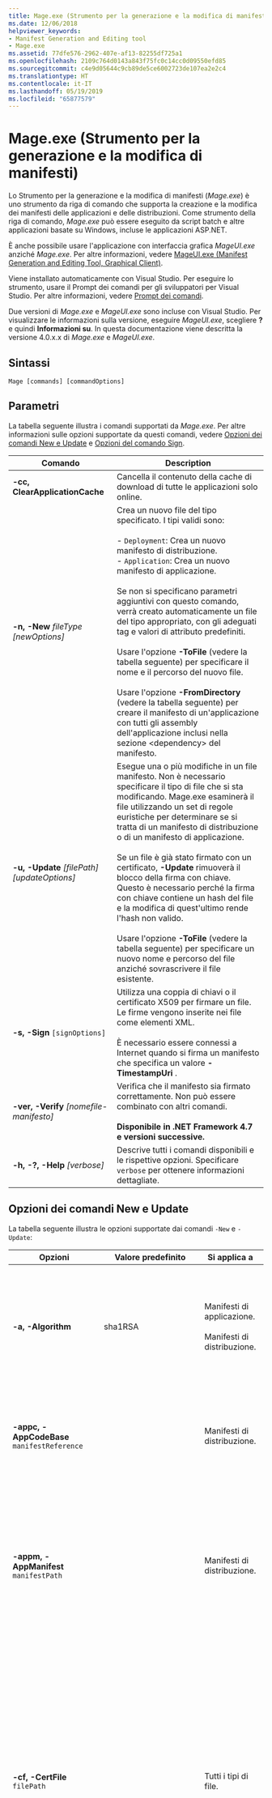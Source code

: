 ```yaml
---
title: Mage.exe (Strumento per la generazione e la modifica di manifesti)
ms.date: 12/06/2018
helpviewer_keywords:
- Manifest Generation and Editing tool
- Mage.exe
ms.assetid: 77dfe576-2962-407e-af13-82255df725a1
ms.openlocfilehash: 2109c764d0143a843f75fc0c14cc0d09550efd85
ms.sourcegitcommit: c4e9d05644c9cb89de5ce6002723de107ea2e2c4
ms.translationtype: HT
ms.contentlocale: it-IT
ms.lasthandoff: 05/19/2019
ms.locfileid: "65877579"
---
```

# <a name="mageexe-manifest-generation-and-editing-tool"></a>Mage.exe (Strumento per la generazione e la modifica di manifesti)

Lo Strumento per la generazione e la modifica di manifesti (*Mage.exe*) è uno strumento da riga di comando che supporta la creazione e la modifica dei manifesti delle applicazioni e delle distribuzioni. Come strumento della riga di comando, *Mage.exe* può essere eseguito da script batch e altre applicazioni basate su Windows, incluse le applicazioni ASP.NET.

È anche possibile usare l'applicazione con interfaccia grafica *MageUI.exe* anziché *Mage.exe*. Per altre informazioni, vedere [MageUI.exe (Manifest Generation and Editing Tool, Graphical Client)](../../../docs/framework/tools/mageui-exe-manifest-generation-and-editing-tool-graphical-client.md).

Viene installato automaticamente con Visual Studio. Per eseguire lo strumento, usare il Prompt dei comandi per gli sviluppatori per Visual Studio. Per altre informazioni, vedere [Prompt dei comandi](../../../docs/framework/tools/developer-command-prompt-for-vs.md).

Due versioni di *Mage.exe* e *MageUI.exe* sono incluse con Visual Studio. Per visualizzare le informazioni sulla versione, eseguire *MageUI.exe*, scegliere **?** e quindi **Informazioni su**. In questa documentazione viene descritta la versione 4.0.x.x di *Mage.exe* e *MageUI.exe*.

## <a name="syntax"></a>Sintassi

```console
Mage [commands] [commandOptions]
```

## <a name="parameters"></a>Parametri

La tabella seguente illustra i comandi supportati da *Mage.exe*. Per altre informazioni sulle opzioni supportate da questi comandi, vedere [Opzioni dei comandi New e Update](#new-and-update-command-options) e [Opzioni del comando Sign](#sign-command-options).

|Comando|Description|
|-------------|-----------------|
|**-cc, ClearApplicationCache**|Cancella il contenuto della cache di download di tutte le applicazioni solo online.|
|**-n, -New** *fileType [newOptions]*|Crea un nuovo file del tipo specificato. I tipi validi sono:<br /><br /> -   `Deployment`: Crea un nuovo manifesto di distribuzione.<br />-   `Application`: Crea un nuovo manifesto di applicazione.<br /><br /> Se non si specificano parametri aggiuntivi con questo comando, verrà creato automaticamente un file del tipo appropriato, con gli adeguati tag e valori di attributo predefiniti.<br /><br /> Usare l'opzione **-ToFile** (vedere la tabella seguente) per specificare il nome e il percorso del nuovo file.<br /><br /> Usare l'opzione **-FromDirectory** (vedere la tabella seguente) per creare il manifesto di un'applicazione con tutti gli assembly dell'applicazione inclusi nella sezione \<dependency> del manifesto.|
|**-u, -Update** *[filePath] [updateOptions]*|Esegue una o più modifiche in un file manifesto. Non è necessario specificare il tipo di file che si sta modificando. Mage.exe esaminerà il file utilizzando un set di regole euristiche per determinare se si tratta di un manifesto di distribuzione o di un manifesto di applicazione.<br /><br /> Se un file è già stato firmato con un certificato, **-Update** rimuoverà il blocco della firma con chiave. Questo è necessario perché la firma con chiave contiene un hash del file e la modifica di quest'ultimo rende l'hash non valido.<br /><br /> Usare l'opzione **-ToFile** (vedere la tabella seguente) per specificare un nuovo nome e percorso del file anziché sovrascrivere il file esistente.|
|**-s, -Sign** `[signOptions]`|Utilizza una coppia di chiavi o il certificato X509 per firmare un file. Le firme vengono inserite nei file come elementi XML.<br /><br /> È necessario essere connessi a Internet quando si firma un manifesto che specifica un valore **-TimestampUri** .|
|**-ver, -Verify** *[nomefile-manifesto]*|Verifica che il manifesto sia firmato correttamente. Non può essere combinato con altri comandi. <br/><br/>**Disponibile in .NET Framework 4.7 e versioni successive.**|
|**-h, -?, -Help** *[verbose]*|Descrive tutti i comandi disponibili e le rispettive opzioni. Specificare `verbose` per ottenere informazioni dettagliate.|

## <a name="new-and-update-command-options"></a>Opzioni dei comandi New e Update

La tabella seguente illustra le opzioni supportate dai comandi `-New` e `-Update`:

|Opzioni|Valore predefinito|Si applica a|Description|
|-------------|-------------------|----------------|-----------------|
|**-a, -Algorithm**|sha1RSA|Manifesti di applicazione.<br /><br /> Manifesti di distribuzione.|Specifica l'algoritmo con cui generare i digest di dipendenza. Il valore deve essere "sha256RSA" o "sha1RSA".<br /><br /> Utilizzare con l'opzione "-Update". Questa opzione viene ignorata quando si utilizza l'opzione "-Sign".|
|**-appc, -AppCodeBase** `manifestReference`||Manifesti di distribuzione.|Inserisce un riferimento a un URL o a percorso di file nel file manifesto dell'applicazione. Questo valore deve corrispondere al percorso completo del manifesto dell'applicazione.|
|**-appm, -AppManifest** `manifestPath`||Manifesti di distribuzione.|Inserisce un riferimento a un manifesto dell'applicazione di distribuzione nel relativo manifesto di distribuzione.<br /><br /> Se il file indicato in `manifestPath` non esiste, *Mage.exe* genera un errore. *Mage.exe* genera un errore se il file a cui fa riferimento `manifestPath` non è un manifesto dell'applicazione.|
|**-cf, -CertFile** `filePath`||Tutti i tipi di file.|Specifica il percorso di un certificato digitale X509 per la firma di un manifesto o di un file di licenza. Questa opzione può essere usata insieme all'opzione **-Password** se il certificato richiede una password per i file PFX (Personal Information Exchange). A partire da .NET Framework 4.7, se il file non contiene una chiave privata, è necessario usare una combinazione delle opzioni **-CryptoProvider** e **-KeyContainer**.<br/><br/>A partire da .NET Framework 4.6.2, *Mage.exe* firma i manifesti con certificati CNG e CAPI.|
|**-ch, -CertHash** `hashSignature`||Tutti i tipi di file.|Hash di un certificato digitale contenuto nell'archivio dei certificati personali del computer client. Corrisponde alla stringa di identificazione digitale di un certificato digitale visualizzata nella console dei certificati di Windows.<br /><br /> Il parametro`hashSignature` può essere costituito da caratteri maiuscoli o minuscoli e può essere specificato sia come stringa singola sia con gli ottetti dell'identificazione digitale separati da spazi e l'intera identificazione digitale racchiusa tra virgolette.|
|**-csp, -CryptoProvider** `provider-name`||Tutti i tipi di file.|Specifica il nome di un provider del servizio di crittografia (CSP) che include il contenitore di chiavi private. È necessaria l'opzione **-KeyContainer**.<br/><br/>Questa opzione è disponibile a partire da .NET Framework 4.7.|
|**-fd, -FromDirectory** `directoryPath`||Manifesti di applicazione.|Inserisce nel manifesto dell'applicazione le descrizioni di tutti gli assembly e i file trovati in `directoryPath`, incluse tutte le sottodirectory, dove `directoryPath` corrisponde alla directory contenente l'applicazione che si desidera distribuire. Per ogni file incluso nella directory, *Mage.exe* determina se si tratta di un assembly o di un file statico. Nel primo caso, verranno aggiunti un tag `<dependency>` e un attributo `installFrom` all'applicazione con il nome, la codebase e la versione dell'assembly. Nel secondo caso, verrà aggiunto un tag `<file>` . In base a un semplice set di regole euristiche, *Mage.exe* rileva anche l'eseguibile principale dell'applicazione e lo contrassegna come punto di ingresso dell'applicazione ClickOnce nel manifesto.<br /><br /> *Mage.exe* non contrassegna mai i file come file di dati. L'operazione deve essere eseguita manualmente. Per altre informazioni, vedere [Procedura: Includere un file di dati in un'applicazione ClickOnce](/visualstudio/deployment/how-to-include-a-data-file-in-a-clickonce-application).<br /><br /> *Mage.exe* genera anche un hash per ogni file in base alla relativa dimensione. Gli hash vengono utilizzati da ClickOnce per verificare che i file di distribuzione non siano stati manomessi dopo la creazione del manifesto. Se uno dei file della distribuzione viene modificato, è possibile eseguire *Mage.exe* con il comando **-Update** e l'opzione **-FromDirectory** per aggiornare gli hash e le versioni degli assembly di tutti i file a cui viene fatto riferimento.<br /><br /> L'opzione **-FromDirectory** includerà tutti i file in tutte le sottodirectory trovate all'interno di `directoryPath`.<br /><br /> Se si usa **-FromDirectory** con il comando **-Update**, *Mage.exe* rimuove dal manifesto dell'applicazione i file che non sono più presenti nella directory.|
|**-if, -IconFile**  `filePath`||Manifesti di applicazione.|Specifica il percorso completo di un file icona (.ICO). Questa icona viene visualizzata accanto al nome dell'applicazione nel menu Start e nella voce in Installazione applicazioni. Se non viene fornita nessun'icona, viene utilizzata l'icona predefinita.|
|**-ip, -IncludeProviderURL**  `url`|true|Manifesti di distribuzione.|Indica se il manifesto di distribuzione include il valore del percorso di aggiornamento impostato da **-ProviderURL**.|
|**-i, -Install** `willInstall`|true|Manifesti di distribuzione.|Indica se installare o meno l'applicazione ClickOnce nel computer locale o se eseguirla dal Web. Se l'applicazione viene installata, nel menu **Start** di Windows verrà creato un collegamento corrispondente. I valori validi sono "true" (o "t") e "false" (o "f").<br /><br /> Se si specifica l'opzione **-MinVersion** e l'utente ha una versione precedente rispetto a **-MinVersion** , l'applicazione verrà sempre installata, indipendentemente dal valore passato a **-Install**.<br /><br /> Non è possibile usare questa opzione con l'opzione **-BrowserHosted** . Il tentativo di specificare entrambe le opzioni per lo stesso manifesto genera un errore.|
|**-kc, -KeyContainer** `name`||Tutti i tipi di file.|Specifica il contenitore di chiavi che include il nome della chiave privata. È necessaria l'opzione **CyproProvider**.<br/><br/>Questa opzione è disponibile a partire da .NET Framework 4.7.|
|**-mv, -MinVersion**  `[version]`|Versione indicata nel manifesto di distribuzione ClickOnce, come specificata dal flag **-Version** .|Manifesti di distribuzione.|Versione minima dell'applicazione che può essere eseguita da un utente. Il flag contrassegna la versione denominata dell'applicazione come aggiornamento obbligatorio. Se si rilascia una versione del prodotto contenente un aggiornamento relativo a una modifica importante o a una correzione di un difetto critico nella sicurezza, è possibile utilizzare tale flag per specificare che l'aggiornamento è obbligatorio e che l'utente non può continuare a eseguire versioni precedenti.<br /><br /> Il parametro`version` ha la stessa semantica dell'argomento del flag **-Version** .|
|**-n, -Name** `nameString`|Distribuzione|Tutti i tipi di file.|Nome utilizzato per identificare l'applicazione. Questo nome verrà usato da ClickOnce per identificare l'applicazione nel menu **Start** (se l'applicazione è configurata per l'installazione) e nelle finestre di dialogo relative all'elevazione delle autorizzazioni. **Nota:**  se si sta aggiornando un manifesto esistente e non si specifica un nome di editore con questa opzione, *Mage.exe* aggiorna il manifesto con il nome dell'organizzazione definito nel computer. Per utilizzare un nome diverso, assicurarsi di utilizzare questa opzione e specificare il nome dell'editore desiderato.|
|**-pwd, -Password** `passwd`||Tutti i tipi di file.|Password utilizzata per firmare un manifesto con un certificato digitale. Questa opzione deve essere usata insieme a **-CertFile** .|
|**-p, Processor** `processorValue`|Msil|Manifesti di applicazione.<br /><br /> Manifesti di distribuzione.|Architettura del microprocessore sulla quale verrà eseguita la distribuzione. Questo valore è obbligatorio se si preparano installazioni con assembly precompilati per un microprocessore specifico. I valori validi includono `msil`, `x86`, `ia64`e `amd64`. `msil` sta per Microsoft Intermediate Language. Questo indica che tutti gli assembly sono indipendenti dalla piattaforma e verranno sottoposti a una compilazione JIT (just-in-time) in Common Language Runtime (CLR) alla prima esecuzione dell'applicazione.|
|**-pu,** **-ProviderURL** `url`||Manifesti di distribuzione.|Specifica l'URL che verrà esaminato da ClickOnce per verificare la disponibilità di aggiornamenti dell'applicazione.|
|**-pub, -Publisher** `publisherName`||Manifesti di applicazione.<br /><br /> Manifesti di distribuzione.|Aggiunge il nome dell'editore all'elemento di descrizione del manifesto di distribuzione o del manifesto dell'applicazione. Se usata sul manifesto di un'applicazione, l'opzione **-UseManifestForTrust** deve essere specificata anche con il valore "true" (o "t"). In caso contrario, il parametro genererà un errore.|
|**-s, -SupportURL**  `url`||Manifesti di applicazione.<br /><br /> Manifesti di distribuzione.|Specifica il collegamento visualizzato per l'applicazione ClickOnce in Installazione applicazioni.|
|**-ti, -TimestampUri** `uri`||Manifesti di applicazione.<br /><br /> Manifesti di distribuzione.|URL di un servizio di aggiunta di timestamp digitale. L'aggiunta di timestamp nei manifesti evita la necessità di firmarli nuovamente in caso di scadenza del certificato digitale prima della distribuzione della versione successiva dell'applicazione. Per altre informazioni, vedere [Windows root certificate program members](https://go.microsoft.com/fwlink/?LinkId=159000)(Membri del programma Windows Root Certificate).|
|**-t, -ToFile** `filePath`|-   Nuovo:<br />-   Distribuzione: deploy.application<br />-   Applicazione: application.exe.manifest<br />-   Aggiornamento:<br />-   File di input.|Tutti i tipi di file.|Specifica il percorso di output del file creato o modificato.<br /><br /> Se non si specifica **-ToFile** quando si usa **-New**, l'output viene scritto nella directory di lavoro corrente. Se non si specifica **-ToFile** quando si usa **-Update**, *Mage.exe* riscrive il file nel file di input.|
|**-tr, -TrustLevel** `level`|Basato sulla zona in cui risiede l'URL dell'applicazione.|Manifesti di applicazione.|Livello di attendibilità da concedere all'applicazione nei computer client. I valori possibili sono "Internet","Intranet" e "FullTrust".|
|**-um, -UseManifestForTrust** `willUseForTrust`|False|Manifesti di applicazione.|Specifica se la firma digitale del manifesto dell'applicazione verrà utilizzata per prendere decisioni di attendibilità quando l'applicazione è in esecuzione sul client. Se il valore è impostato su "true" (o "t"), il manifesto dell'applicazione viene utilizzato per prendere decisioni di attendibilità. Se il valore è impostato su "false" (o "f"), verrà utilizzata la firma del manifesto di distribuzione.|
|**-v, -Version** `versionNumber`|1.0.0.0|Manifesti di applicazione.<br /><br /> Manifesti di distribuzione.|Versione della distribuzione. L'argomento deve essere una stringa di versione valida nel formato "*N.N.N.N*", dove "*N*" è un Integer senza segno a 32 bit.|
|**-wpf, -WPFBrowserApp**  `isWPFApp`|False|Manifesti di applicazione.<br /><br /> Manifesti di distribuzione.|Utilizzare questo flag unicamente se si tratta di un'applicazione Windows Presentation Foundation (WPF) che verrà ospitata all'interno di Internet Explorer e non è un file eseguibile autonomo. I valori validi sono "true" (o "t") e "false" (o "f").<br /><br /> Per i manifesti di applicazione, inserisce l'attributo `hostInBrowser` nell'elemento `entryPoint` del manifesto.<br /><br /> Per i manifesti di distribuzione, imposta l'attributo `install` dell'elemento `deployment` su false e salva il manifesto di distribuzione con l'estensione .xbap. Se l'argomento è specificato insieme all'argomento **-Install** , viene generato un errore dovuto al fatto che un'applicazione ospitata dal browser non può essere un'applicazione installata offline.|

## <a name="sign-command-options"></a>Opzioni del comando Sign

Nella tabella seguente sono descritte le opzioni supportate dal comando `-Sign` , valide per tutti i tipi di file.

|Opzioni|Description|
|-------------|-----------------|
|**-cf, -CertFile** `filePath`|Specifica il percorso di un certificato digitale per la firma di un manifesto. Questa opzione può essere usata insieme all'opzione **-Password** se il certificato richiede una password per i file PFX (Personal Information Exchange). A partire da .NET Framework 4.7, se il file non contiene una chiave privata, è necessario usare una combinazione delle opzioni **-CryptoProvider** e **-KeyContainer**.<br/><br/>A partire da .NET Framework 4.6.2, *Mage.exe* firma i manifesti con certificati CNG e CAPI.|
|**-ch, -CertHash** `hashSignature`|Hash di un certificato digitale contenuto nell'archivio dei certificati personali del computer client. Corrisponde alla proprietà Thumbprint di un certificato digitale visualizzata nella console dei certificati di Windows.<br /><br /> Il parametro`hashSignature` può essere costituito da caratteri maiuscoli o minuscoli e può essere specificato sia come stringa singola sia con gli ottetti dell'identificazione digitale separati da spazi e l'intera identificazione digitale racchiusa tra virgolette.|
**-csp, -CryptoProvider** `provider-name`|Specifica il nome di un provider del servizio di crittografia (CSP) che include il contenitore di chiavi private. È necessaria l'opzione **-KeyContainer**.<br/><br/>Questa opzione è disponibile a partire da .NET Framework 4.7.|
|**-kc, -KeyContainer** `name`|Specifica il contenitore di chiavi che include il nome della chiave privata. È necessaria l'opzione **CyproProvider**.<br/><br/>Questa opzione è disponibile a partire da .NET Framework 4.7.|
|**-pwd, -Password** `passwd`|Password utilizzata per firmare un manifesto con un certificato digitale. Questa opzione deve essere usata insieme a **-CertFile** .|
|**-t, -ToFile** `filePath`|Specifica il percorso di output del file creato o modificato.|

## <a name="remarks"></a>Osservazioni

Nessun argomento di *Mage.exe* fa distinzione tra maiuscole e minuscole. I comandi e le opzioni possono essere preceduti da un trattino (-) o da una barra (/).

Tutti gli argomenti usati con il comando **-Sign** possono essere usati in qualsiasi momento anche con il comando **-New** o **-Update** . I comandi indicati di seguito sono equivalenti.

```console
mage -Sign c:\HelloWorldDeployment\HelloWorld.deploy -CertFile cert.pfx
mage -Update c:\HelloWorldDeployment\HelloWorld.deploy -CertFile cert.pfx
```

> [!NOTE]
> A partire da .NET Framework versione 4.6.2 sono supportati anche i certificati CNG.

 L'applicazione della firma è l'ultima attività da eseguire su un documento perché per verificare la validità della firma viene utilizzato un hash del file. Qualsiasi modifica apportata a un file firmato comporta la necessità di firmarlo nuovamente. Se si firma un documento già firmato in precedenza, *Mage.exe* sostituisce la firma precedente con quella nuova.

 Quando si usa l'opzione **-AppManifest** per inserire dati in un manifesto di distribuzione, *Mage.exe* presuppone che il manifesto dell'applicazione si trovi nella stessa directory del manifesto della distribuzione, all'interno di una sottodirectory denominata in base alla versione della distribuzione corrente, e configura il manifesto della distribuzione di conseguenza. Se il manifesto dell'applicazione si trova in un altro percorso, usare l'opzione **-AppCodeBase** per impostare il percorso alternativo.

 Prima di distribuire l'applicazione, è necessario firmare il manifesto di distribuzione e quello dell'applicazione. Per indicazioni sulla firma dei manifesti, vedere [Trusted Application Deployment Overview](/visualstudio/deployment/trusted-application-deployment-overview).

 L'opzione **-TrustLevel** relativa ai manifesti di applicazione definisce il set di autorizzazioni necessarie per l'esecuzione dell'applicazione sul computer client. Per impostazione predefinita, alle applicazioni viene assegnato un livello di attendibilità in base all' *area* in cui si trovano i rispettivi URL. Le applicazioni distribuite in una rete aziendale vengono in genere inserite nell'area Intranet, mentre quelle distribuite su Internet vengono inserite nell'area Internet. Entrambe le aree di sicurezza limitano l'accesso dell'applicazione alle risorse locali, ma l'area Intranet è leggermente meno restrittiva dell'area Internet. Nell'area FullTrust le applicazioni dispongono dell'accesso completo alle risorse locali di un computer. Se si usa l'opzione **-TrustLevel** per inserire un'applicazione in questa area, il gestore di attendibilità di Common Language Runtime chiederà all'utente di specificare se concedere questo livello di attendibilità superiore. Se si distribuisce l'applicazione in una rete aziendale, è possibile utilizzare la funzionalità di distribuzione di applicazioni attendibili per aumentare il livello di attendibilità dell'applicazione senza chiedere conferma all'utente.

 Nei manifesti di applicazioni sono supportate anche sezioni Trust personalizzate. In questo modo, viene rispettato il principio di sicurezza in base al quale devono essere richieste autorizzazioni minime, poiché è possibile configurare il manifesto in modo da richiedere solo le autorizzazioni necessarie per l'esecuzione dell'applicazione. *Mage.exe* non consente di aggiungere direttamente una sezione Trust personalizzata. A tale scopo, è possibile usare un editor di testo, un parser XML o lo strumento con interfaccia grafica *MageUI.exe*. Per altre informazioni sull'uso di *MageUI.exe* per aggiungere sezioni Trust personalizzate, vedere [MageUI.exe (Strumento per la generazione e la modifica di manifesti, client grafico)](../../../docs/framework/tools/mageui-exe-manifest-generation-and-editing-tool-graphical-client.md).

Visual Studio 2017 include la versione 4.6.1 di *Mage.exe*. I manifesti creati con questa versione di *Mage.exe* usano come destinazione .NET Framework 4. Per usare come destinazione versioni precedenti di .NET Framework, usare una versione precedente di *Mage.exe*.

In caso di aggiunta o rimozione di assembly da un manifesto esistente o di nuova firma di un manifesto esistente, *Mage.exe* non aggiorna il manifesto con .NET Framework 4 come destinazione.

Nelle tabelle seguenti vengono mostrate queste funzionalità e limitazioni:

|Versione del manifesto|Operazione|Mage v2.0|Mage v4.0|
|----------------------|---------------|---------------|---------------|
|Manifesto per applicazioni destinate alla versione 2.0 o 3.x di .NET Framework|Apri|OK|OK|
||Chiudi|OK|OK|
||Salva|OK|OK|
||Ripetere la firma|OK|OK|
||Nuovo|OK|Non supportato|
||Aggiornare (vedere di seguito)|OK|OK|
|Manifesto per applicazioni destinate alla versione 4 di .NET Framework|Apri|OK|OK|
||Chiudi|OK|OK|
||Salva|OK|OK|
||Ripetere la firma|OK|OK|
||Nuovo|Non supportato|OK|
||Aggiornare (vedere di seguito)|Non supportato|OK|

|Versione del manifesto|Dettagli dell'operazione di aggiornamento|Mage v2.0|Mage v4.0|
|----------------------|------------------------------|---------------|---------------|
|Manifesto per applicazioni destinate alla versione 2.0 o 3.x di .NET Framework|Modificare un assembly|OK|OK|
||Aggiungere un assembly|OK|OK|
||Rimuovere un assembly|OK|OK|
|Manifesto per applicazioni destinate alla versione 4 di .NET Framework|Modificare un assembly|Non supportato|OK|
||Aggiungere un assembly|Non supportato|OK|
||Rimuovere un assembly|Non supportato|OK|

 I nuovi manifesti creati con Mage.exe vengono destinati a [!INCLUDE[net_client_v40_long](../../../includes/net-client-v40-long-md.md)]. Le applicazioni ClickOnce destinate a [!INCLUDE[net_client_v40_long](../../../includes/net-client-v40-long-md.md)] possono essere eseguite sia in [!INCLUDE[net_client_v40_long](../../../includes/net-client-v40-long-md.md)] che nella versione completa di .NET Framework 4. Se l'applicazione è destinata alla versione completa di .NET Framework 4 e non può essere eseguita in [!INCLUDE[net_client_v40_long](../../../includes/net-client-v40-long-md.md)], rimuovere l'elemento del client `<framework>` tramite un editor di testo e firmare nuovamente il manifesto.

Quello che segue è un elemento `<framework>` di esempio destinato a [!INCLUDE[net_client_v40_long](../../../includes/net-client-v40-long-md.md)]:

```xml
<framework targetVersion="4.0" profile="client" supportedRuntime="4.0.20506" />
```

## <a name="examples"></a>Esempi

Nell'esempio seguente viene visualizzata l'interfaccia utente per Mage (*MageUI.Exe*).

```console
mage
```

Negli esempi seguenti vengono creati un manifesto di distribuzione e un manifesto di applicazione predefiniti. Tutti i file vengono creati nella directory di lavoro corrente e sono denominati rispettivamente deploy.application e application.exe.manifest.

```console
mage -New Deployment
mage -New Application
```

L'esempio seguente crea un manifesto dell'applicazione in cui sono inseriti tutti gli assembly e tutti i file di risorse presenti nella directory corrente.

```console
mage -New Application -FromDirectory . -Version 1.0.0.0
```

L'esempio seguente continua l'esempio precedente specificando il nome di distribuzione e il microprocessore di destinazione. Nell'esempio viene inoltre specificato l'URL in cui ClickOnce dovrà controllare la disponibilità di aggiornamenti.

```console
mage -New Application -FromDirectory . -Name "Hello, World! Application" -Version 1.0.0.0 -Processor "x86" -ProviderUrl http://internalserver/HelloWorld/
```

Nell'esempio seguente viene dimostrato come creare una coppia di manifesti per la distribuzione di un'applicazione WPF che verrà ospitata in Internet Explorer.

```console
mage -New Application -FromDirectory . -Version 1.0.0.0 -WPFBrowserApp true
mage -New Deployment -AppManifest 1.0.0.0\application.manifest -WPFBrowserApp true
```

L'esempio seguente crea un manifesto dell'applicazione in cui sono inseriti tutti gli assembly e tutti i file di risorse presenti nella directory corrente e applica la firma.

```console
mage -New Application -FromDirectory . -Version 1.0.0.0 -KeyContainer keypair.snk -CryptoProvider "Microsoft Enhanced Cryptographic Provider v1.0"
```

Nell'esempio seguente viene aggiornato un manifesto di distribuzione con le informazioni provenienti da un manifesto di applicazione e viene impostata la codebase per il percorso del manifesto dell'applicazione.

```console
mage -Update HelloWorld.deploy -AppManifest 1.0.0.0\application.manifest -AppCodeBase http://internalserver/HelloWorld.deploy
```

Nell'esempio seguente viene modificato il manifesto di distribuzione in modo da imporre un aggiornamento della versione installata dall'utente.

```console
mage -Update c:\HelloWorldDeployment\HelloWorld.deploy -MinVersion 1.1.0.0
```

Nell'esempio seguente viene indicato al manifesto di distribuzione di recuperare il manifesto dell'applicazione da un'altra directory.

```console
mage -Update HelloWorld.deploy -AppCodeBase http://anotherserver/HelloWorld/1.1.0.0/
```

Nell'esempio seguente viene firmato un manifesto di distribuzione esistente mediante un certificato digitale nella directory di lavoro corrente.

```console
mage -Sign deploy.application -CertFile cert.pfx -Password <passwd>
```

L'esempio seguente firma un manifesto di distribuzione esistente tramite un certificato digitale e una chiave privata nella directory di lavoro corrente.

```console
mage -Sign deploy.application -CertFile cert.pfx -KeyContainer keyfile.snk -CryptoProvider "Microsoft Enghanced Cryptographic Provider v1.0"
```

## <a name="see-also"></a>Vedere anche

- [Sicurezza e distribuzione di ClickOnce](/visualstudio/deployment/clickonce-security-and-deployment)
- [Procedura dettagliata: Distribuzione manuale di un'applicazione ClickOnce](/visualstudio/deployment/walkthrough-manually-deploying-a-clickonce-application)
- [Panoramica della distribuzione di applicazioni attendibili](/visualstudio/deployment/trusted-application-deployment-overview)
- [MageUI.exe (Strumento per la generazione e la modifica di manifesti, client grafico)](../../../docs/framework/tools/mageui-exe-manifest-generation-and-editing-tool-graphical-client.md)
- [Prompt dei comandi](../../../docs/framework/tools/developer-command-prompt-for-vs.md)
